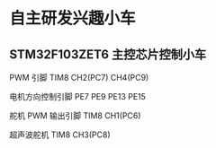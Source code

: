 # 自主研发兴趣小车

## STM32F103ZET6 主控芯片控制小车

PWM 引脚  TIM8 CH2(PC7) CH4(PC9) 

电机方向控制引脚  PE7   PE9   PE13   PE15

舵机 PWM 输出引脚  TIM8 CH1(PC6)

超声波舵机      TIM8 CH3(PC8)




